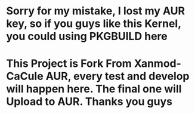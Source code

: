 # Sorry for my mistake, I lost my AUR key, so if you guys like this Kernel, you could using PKGBUILD here #

# This Project is Fork From Xanmod-CaCule AUR, every test and develop will happen here. The final one will Upload to AUR. Thanks you guys #
